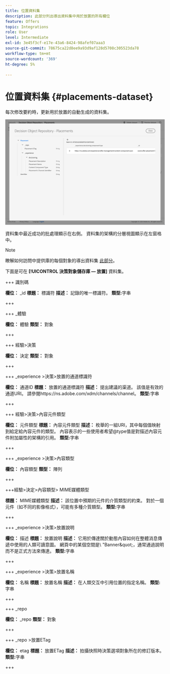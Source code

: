 ```yaml
---
title: 位置資料集
description: 此部分列出導出資料集中用於放置的所有欄位
feature: Offers
topic: Integrations
role: User
level: Intermediate
exl-id: 3e45f3cf-e17e-43a6-8424-98afef07aaa3
source-git-commit: 78675ca22d8ee9a93d9af128d5708c305523da78
workflow-type: tm+mt
source-wordcount: '369'
ht-degree: 5%

---
```


# 位置資料集 {#placements-dataset}

每次修改要約時，更新用於放置的自動生成的資料集。

![](../assets/dataset-placements.png)

資料集中最近成功的批處理顯示在右側。 資料集的架構的分層視圖顯示在左窗格中。

>[!NOTE]
>
>瞭解如何訪問中提供庫的每個對象的導出資料集 [此部分](../export-catalog/access-dataset.md)。

下面是可在 **[!UICONTROL 決策對象儲存庫 — 放置]** 資料集。

<!--A placement describes a location or place in a personalized message. It is used to set technical constraints for content that the personalization decision supplies. The placement also represents a request to produce certain types of metrics when an experience event is produced where this placement is involved. For instance, the placement facilitates a personalized clickable image inside an email shown to an end-user. The placement may for instance request from the assembled experience that the click on its image gets reported in an experience event with a metric https://ns.adobe.com/xdm/data/metrics/web/linkclicks and a reference to this placement.-->

+++ 識別碼

**欄位：** _id
**標題：** 標識符
**描述：** 記錄的唯一標識符。
**類型:**&#x200B;字串

+++

+++ _體驗

**欄位：** 體驗
**類型：** 對象

+++

+++ 經驗>決策

**欄位：** 決定
**類型：** 對象

+++

+++ _experience >決策>放置的通道標識符

**欄位：** 通道ID
**標題：** 放置的通道標識符
**描述：** 提出建議的渠道。 該值是有效的通道URI。 請參閱https://ns.adobe.com/xdm/channels/channel。
**類型:**&#x200B;字串

+++

+++ 經驗>決策>內容元件類型

**欄位：** 元件類型
**標題：** 內容元件類型
**描述：** 枚舉的一組URI，其中每個值映射到給定給內容元件的類型。 內容表示的一些使用者希望@type值是對描述內容元件附加屬性的架構的引用。
**類型:**&#x200B;字串

+++

+++ _experience >決策>內容類型

**欄位：** 內容類型
**類型：** 陣列

+++

+++經驗>決定>內容類型> MIME媒體類型

**標題：** MIME媒體類型
**描述：** 該位置中預期的元件的介質類型的約束。 對於一個元件（如不同的影像格式），可能有多種介質類型。
**類型:**&#x200B;字串

+++

+++ _experience >決策>放置說明

**欄位：** 描述
**標題：** 放置說明
**描述：** 它用於傳達關於動態內容如何在整體消息傳遞中使用的人類可讀意圖。 網頁中的某個空間是\ &quot;Banner\&quot;，通常通過說明而不是正式方法來傳達。
**類型:**&#x200B;字串

+++

+++ _experience >決策>放置名稱

**欄位：** 名稱
**標題：** 放置名稱
**描述：** 在人類交互中引用位置的指定名稱。
**類型:**&#x200B;字串

+++

+++ _repo

**欄位：** _repo
**類型：** 對象

+++

+++ _repo >放置ETag

**欄位：** etag
**標題：** 放置ETag
**描述：** 拍攝快照時決策選項對象所在的修訂版本。
**類型:**&#x200B;字串

+++

